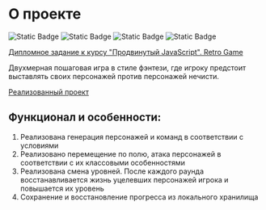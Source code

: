# О проекте
![Static Badge](https://img.shields.io/badge/javascript%20-%20black?logo=javascript)
![Static Badge](https://img.shields.io/badge/webpack%20-%20black?logo=webpack)
![Static Badge](https://img.shields.io/badge/html%20-%20%23000000?logo=HTML5)
![Static Badge](https://img.shields.io/badge/css%20-%20%23000000?logo=CSS3&logoColor=%231572B6)

[Дипломное задание к курсу "Продвинутый JavaScript". Retro Game](https://github.com/netology-code/js-advanced-diploma)

Двухмерная пошаговая игра в стиле фэнтези, где игроку предстоит выставлять своих персонажей против персонажей нечисти. 

[Реализованный проект](https://nfadeaway.github.io/js-advanced-diploma/)

## Функционал и особенности:
1. Реализована генерация персонажей и команд в соответствии с условиями
2. Реализовано перемещение по полю, атака персонажей в соответствии с их классовыми особенностями
3. Реализована смена уровней. После каждого раунда восстанавливается жизнь уцелевших персонажей игрока и повышается их уровень
4. Сохранение и восстановление прогресса из локального хранилища
